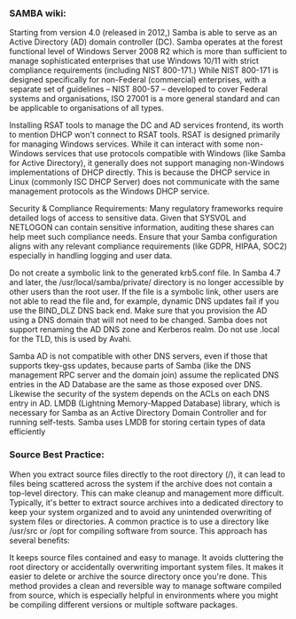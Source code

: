 ### SAMBA wiki:
 
Starting from version 4.0 (released in 2012,) Samba is able to serve as an Active Directory (AD) domain controller (DC). Samba operates at the forest functional level of Windows Server 2008 R2 which is more than sufficient to manage sophisticated enterprises that use Windows 10/11 with strict compliance requirements (including NIST 800-171.) While NIST 800-171 is designed specifically for non-Federal (commercial) enterprises, with a separate set of guidelines – NIST 800-57 – developed to cover Federal systems and organisations, ISO 27001 is a more general standard and can be applicable to organisations of all types. 

Installing RSAT tools to manage the DC and AD services frontend, its worth to mention DHCP won't connect to RSAT tools. RSAT is designed primarily for managing Windows services. While it can interact with some non-Windows services that use protocols compatible with Windows (like Samba for Active Directory), it generally does not support managing non-Windows implementations of DHCP directly. This is because the DHCP service in Linux  (commonly ISC DHCP Server) does not communicate with the same management protocols as the Windows DHCP service. 

Security & Compliance Requirements: Many regulatory frameworks require detailed logs of access to sensitive data. Given that SYSVOL and NETLOGON can contain sensitive information, auditing these shares can help meet such compliance needs. Ensure that your Samba configuration aligns with any relevant compliance requirements (like GDPR, HIPAA, SOC2) especially in handling logging and user data. 

Do not create a symbolic link to the generated krb5.conf file. In Samba 4.7 and later, the /usr/local/samba/private/ directory is no longer accessible by other users than the root user. If the file is a symbolic link, other users are not able to read the file and, for example, dynamic DNS updates fail if you use the BIND_DLZ DNS back end. Make sure that you provision the AD using a DNS domain that will not need to be changed. Samba does not support renaming the AD DNS zone and Kerberos realm. Do not use .local for the TLD, this is used by Avahi. 

Samba AD is not compatible with other DNS servers, even if those that supports tkey-gss updates, because parts of Samba (like the DNS management RPC server and the domain join) assume the replicated DNS entries in the AD Database are the same as those exposed over DNS. Likewise the security of the system depends on the ACLs on each DNS entry in AD. LMDB (Lightning Memory-Mapped Database) library, which is necessary for Samba as an Active Directory Domain Controller and for running self-tests. Samba uses LMDB for storing certain types of data efficiently 

### Source Best Practice: 

When you extract source files directly to the root directory (/), it can lead to files being scattered across the system if the archive does not contain a top-level directory. This can make cleanup and management more difficult. Typically, it's better to extract source archives into a dedicated directory to keep your system organized and to avoid any unintended overwriting of system files or directories. A common practice is to use a directory like /usr/src or /opt for compiling software from source. This approach has several benefits: 

 
It keeps source files contained and easy to manage. 
It avoids cluttering the root directory or accidentally overwriting important system files. 
It makes it easier to delete or archive the source directory once you're done. 
This method provides a clean and reversible way to manage software compiled from source, which is especially helpful in environments where you might be compiling different versions or multiple software packages. 
